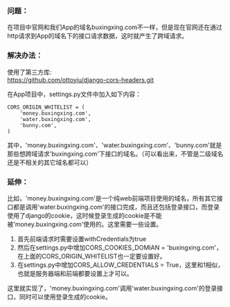 ### 问题：

在项目中官网和我们App的域名buxingxing.com不一样，但是现在官网还在通过http请求到App的域名下的接口请求数据，这时就产生了跨域请求。

### 解决办法：
使用了第三方库:  
https://github.com/ottoyiu/django-cors-headers.git

在App项目中，settings.py文件中加入如下内容：

```
CORS_ORIGIN_WHITELIST = (
    'money.buxingxing.com',
    'water.buxingxing.com',
    'bunny.com',
)
```

其中，'money.buxingxing.com'、'water.buxingxing.com'、'bunny.com'就是那些想跨域请求'buxingxing.com'下接口的域名。（可以看出来，不管是二级域名还是不相关的其它域名都可以）

### 延伸：

比如，'money.buxingxing.com'是一个纯web前端项目使用的域名，所有其它接口都是调用'water.buxingxing.com'的接口完成，而且还包括登录接口，而登录使用了django的cookie，这时候登录生成的cookie是不能被'money.buxingxing.com'使用的。这里需要一些设置。

1. 首先前端请求时需要设置withCredentials为true
2. 然后在settings.py中增加CORS_COOKIES_DOMIAN = 'buxingxing.com'，在上面的CORS_ORIGIN_WHITELIST也一定要设置好。
3. 在settings.py中增加CORS_ALLOW_CREDENTIALS = True，这里和1相似，也就是服务器端和前端都要设置上才可以。

这里就实现了，'money.buxingxing.com'调用'water.buxingxing.com'的登录接口，同时可以使用登录生成的cookie。

